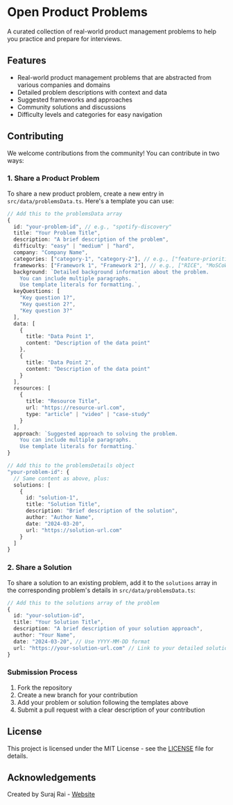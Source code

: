 # Open Product Problems

A curated collection of real-world product management problems to help you practice and prepare for interviews.

## Features

- Real-world product management problems that are abstracted from various companies and domains
- Detailed problem descriptions with context and data
- Suggested frameworks and approaches
- Community solutions and discussions
- Difficulty levels and categories for easy navigation

## Contributing

We welcome contributions from the community! You can contribute in two ways:

### 1. Share a Product Problem

To share a new product problem, create a new entry in `src/data/problemsData.ts`. Here's a template you can use:

```typescript
// Add this to the problemsData array
{
  id: "your-problem-id", // e.g., "spotify-discovery"
  title: "Your Problem Title",
  description: "A brief description of the problem",
  difficulty: "easy" | "medium" | "hard",
  company: "Company Name",
  categories: ["category-1", "category-2"], // e.g., ["feature-prioritization", "user-growth"]
  frameworks: ["Framework 1", "Framework 2"], // e.g., ["RICE", "MoSCoW"]
  background: `Detailed background information about the problem.
    You can include multiple paragraphs.
    Use template literals for formatting.`,
  keyQuestions: [
    "Key question 1?",
    "Key question 2?",
    "Key question 3?"
  ],
  data: [
    {
      title: "Data Point 1",
      content: "Description of the data point"
    },
    {
      title: "Data Point 2",
      content: "Description of the data point"
    }
  ],
  resources: [
    {
      title: "Resource Title",
      url: "https://resource-url.com",
      type: "article" | "video" | "case-study"
    }
  ],
  approach: `Suggested approach to solving the problem.
    You can include multiple paragraphs.
    Use template literals for formatting.`
}

// Add this to the problemsDetails object
"your-problem-id": {
  // Same content as above, plus:
  solutions: [
    {
      id: "solution-1",
      title: "Solution Title",
      description: "Brief description of the solution",
      author: "Author Name",
      date: "2024-03-20",
      url: "https://solution-url.com"
    }
  ]
}
```

### 2. Share a Solution

To share a solution to an existing problem, add it to the `solutions` array in the corresponding problem's details in `src/data/problemsData.ts`:

```typescript
// Add this to the solutions array of the problem
{
  id: "your-solution-id",
  title: "Your Solution Title",
  description: "A brief description of your solution approach",
  author: "Your Name",
  date: "2024-03-20", // Use YYYY-MM-DD format
  url: "https://your-solution-url.com" // Link to your detailed solution
}
```

### Submission Process

1. Fork the repository
2. Create a new branch for your contribution
3. Add your problem or solution following the templates above
4. Submit a pull request with a clear description of your contribution

## License

This project is licensed under the MIT License - see the [LICENSE](LICENSE) file for details.

## Acknowledgements

Created by Suraj Rai - [Website](https://www.surajr.com/)
